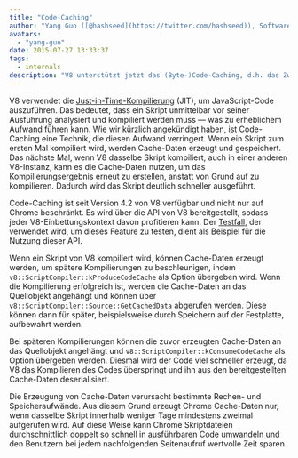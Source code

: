 ```yaml
---
title: "Code-Caching"
author: "Yang Guo ([@hashseed](https://twitter.com/hashseed)), Software Engineer"
avatars:
  - "yang-guo"
date: 2015-07-27 13:33:37
tags:
  - internals
description: "V8 unterstützt jetzt das (Byte-)Code-Caching, d.h. das Zwischenspeichern des Ergebnisses der JavaScript-Analyse und -Kompilierung."
---
```

V8 verwendet die [Just-in-Time-Kompilierung](https://de.wikipedia.org/wiki/Just-in-time-Kompilierung) (JIT), um JavaScript-Code auszuführen. Das bedeutet, dass ein Skript unmittelbar vor seiner Ausführung analysiert und kompiliert werden muss — was zu erheblichem Aufwand führen kann. Wie wir [kürzlich angekündigt haben](https://blog.chromium.org/2015/03/new-javascript-techniques-for-rapid.html), ist Code-Caching eine Technik, die diesen Aufwand verringert. Wenn ein Skript zum ersten Mal kompiliert wird, werden Cache-Daten erzeugt und gespeichert. Das nächste Mal, wenn V8 dasselbe Skript kompiliert, auch in einer anderen V8-Instanz, kann es die Cache-Daten nutzen, um das Kompilierungsergebnis erneut zu erstellen, anstatt von Grund auf zu kompilieren. Dadurch wird das Skript deutlich schneller ausgeführt.

<!--truncate-->
Code-Caching ist seit Version 4.2 von V8 verfügbar und nicht nur auf Chrome beschränkt. Es wird über die API von V8 bereitgestellt, sodass jeder V8-Einbettungskontext davon profitieren kann. Der [Testfall](https://chromium.googlesource.com/v8/v8.git/+/4.5.56/test/cctest/test-api.cc#21090), der verwendet wird, um dieses Feature zu testen, dient als Beispiel für die Nutzung dieser API.

Wenn ein Skript von V8 kompiliert wird, können Cache-Daten erzeugt werden, um spätere Kompilierungen zu beschleunigen, indem `v8::ScriptCompiler::kProduceCodeCache` als Option übergeben wird. Wenn die Kompilierung erfolgreich ist, werden die Cache-Daten an das Quellobjekt angehängt und können über `v8::ScriptCompiler::Source::GetCachedData` abgerufen werden. Diese können dann für später, beispielsweise durch Speichern auf der Festplatte, aufbewahrt werden.

Bei späteren Kompilierungen können die zuvor erzeugten Cache-Daten an das Quellobjekt angehängt und `v8::ScriptCompiler::kConsumeCodeCache` als Option übergeben werden. Diesmal wird der Code viel schneller erzeugt, da V8 das Kompilieren des Codes überspringt und ihn aus den bereitgestellten Cache-Daten deserialisiert.

Die Erzeugung von Cache-Daten verursacht bestimmte Rechen- und Speicheraufwände. Aus diesem Grund erzeugt Chrome Cache-Daten nur, wenn dasselbe Skript innerhalb weniger Tage mindestens zweimal aufgerufen wird. Auf diese Weise kann Chrome Skriptdateien durchschnittlich doppelt so schnell in ausführbaren Code umwandeln und den Benutzern bei jedem nachfolgenden Seitenaufruf wertvolle Zeit sparen.
